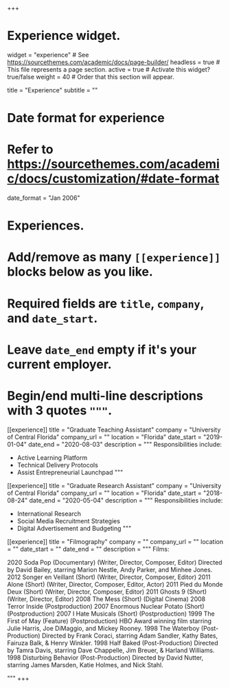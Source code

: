 +++
# Experience widget.
widget = "experience"  # See https://sourcethemes.com/academic/docs/page-builder/
headless = true  # This file represents a page section.
active = true  # Activate this widget? true/false
weight = 40  # Order that this section will appear.

title = "Experience"
subtitle = ""

# Date format for experience
#   Refer to https://sourcethemes.com/academic/docs/customization/#date-format
date_format = "Jan 2006"

# Experiences.
#   Add/remove as many `[[experience]]` blocks below as you like.
#   Required fields are `title`, `company`, and `date_start`.
#   Leave `date_end` empty if it's your current employer.
#   Begin/end multi-line descriptions with 3 quotes `"""`.
[[experience]]
  title = "Graduate Teaching Assistant"
  company = "University of Central Florida"
  company_url = ""
  location = "Florida"
  date_start = "2019-01-04"
  date_end = "2020-08-03"
  description = """
  Responsibilities include:
  
  * Active Learning Platform
  * Technical Delivery Protocols
  * Assist Entrepreneurial Launchpad 
  """

[[experience]]
  title = "Graduate Research Assistant"
  company = "University of Central Florida"
  company_url = ""
  location = "Florida"
  date_start = "2018-08-24"
  date_end = "2020-05-04"
  description = """
  Responsibilities include:
  
  * International Research
  * Social Media Recruitment Strategies
  * Digital Advertisement and Budgeting 
  """

  [[experience]]
  title = "Filmography"
  company = ""
  company_url = ""
  location = ""
  date_start = ""
  date_end = ""
  description = """
  Films:
  
2020		Soda Pop (Documentary) (Writer, Director, Composer, Editor)
          Directed by David Bailey, starring Marion Nestle, Andy Parker, and Minhee Jones. 
2012		Songer en Veillant (Short) (Writer, Director, Composer, Editor)
2011		Alone (Short) (Writer, Director, Composer, Editor, Actor)
2011		Pied du Monde Deux (Short) (Writer, Director, Composer, Editor)
2011		Ghosts 9 (Short) (Writer, Director, Editor)
2008		The Mess (Short) (Digital Cinema)
2008		Terror Inside (Postproduction)
2007		Enormous Nuclear Potato (Short) (Postproduction)
2007		I Hate Musicals (Short) (Postproduction)
1999		The First of May (Feature) (Postproduction) 
        HBO Award winning film starring Julie Harris, Joe DiMaggio, and Mickey Rooney.
1998		The Waterboy (Post-Production)
          Directed by Frank Coraci, starring Adam Sandler, Kathy Bates, Fairuza Balk, & Henry Winkler. 
1998		Half Baked (Post-Production)
        Directed by Tamra Davis, starring Dave Chappelle, Jim Breuer, & Harland Williams.
1998		Disturbing Behavior (Post-Production)
        Directed by David Nutter, starring James Marsden, Katie Holmes, and Nick Stahl. 

  """
+++
